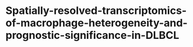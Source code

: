 # Spatially-resolved-transcriptomics-of-macrophage-heterogeneity-and-prognostic-significance-in-DLBCL
